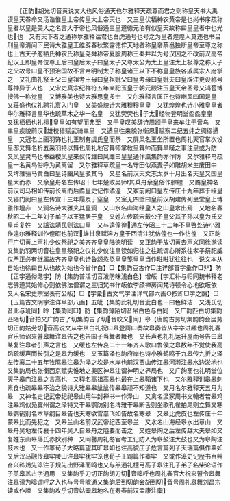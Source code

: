 <!-- { "loadSidebar": true } -->
　　【正韵胡光切音黄说文大也风俗通天也尔雅释天疏尊而君之则称皇天书大禹谟皇天眷命又汤诰惟皇上帝传皇大上帝天也　又三皇伏牺神农黄帝是也尚书序疏称皇者以皇是美大之名言大于帝也风俗通三皇道徳元泊有似皇天故称曰皇皇者中也光也也　又有天下者之通称尔雅释诂君也白虎通号也号之为皇者煌煌人莫违也书吕刑皇帝清问下民诗大雅皇王维辟春秋繁露徳侔天地者称皇帝蔡邕独断皇帝至尊之称也上古天子庖牺氏神农氏称皇尧舜称帝夏殷周称王秦并以为号汉因之不改前汉高帝纪汉王即皇帝位尊王后曰皇后太子曰皇太子又尊太公为太上皇注太上极尊之称天子之父故号曰皇不预治国故不言帝明制太子称皇诸王以下不称皇皇族各戚属宗人府掌之　又礼曲礼祭王父曰皇祖考王母曰皇祖妣父曰皇考母曰皇妣夫曰皇辟注更设称号尊神异于人也　又宋史真宗纪祥符五年亲祀玉皇于朝元殿注玉皇天帝圣号又鸿苞博搜佛一称觉皇　又博雅美也诗大雅思皇多士　又尔雅释言匡正也诗豳风四国是皇　又荘盛也仪礼聘礼賔入门皇　又美盛貌诗大雅穆穆皇皇　又犹煌煌也诗小雅皇皇者华尔雅释言皇华也疏草木之华一名皇　又犹荧荧也子太经物登明堂矞矞皇皇　又犹栖栖也礼檀皇皇如有望而弗至　又于皇叹美辞诗周颂于皇来牟注于音乌　又聿皇疾貌前汉雄校猎赋武骑聿皇　又遹皇徃来貌张衡思赋察二纪五纬之绸缪遹皇　又冠名上画羽饰也礼王制有虞氏皇而祭　又屏风名王坐所置也周礼天官掌次设皇邸又舞名析五采羽持以舞也周礼地官舞师掌敎皇舞帅而舞旱暵之事注皇或为防　又凤皇灵鸟也书益稷凤皇来仪传雄曰凤雌曰皇皇通作凰集韵亦作防　又尔雅释鸟疏皇一名黄鸟俗呼为黄离留　又尔雅释草疏皇一名守田似燕麦子如雕胡米生废田中　又埤雅骊马黄白曰皇诗豳风皇驳其马　又星名前汉天文志太岁十月出名天皇又国皇星大而赤　又余皇舟名左传昭十七年楚败吴师其乗舟余皇俗作艅艎　又矞皇神名前汉司马相如传前长离而后矞皇史记作潏湟　又冢前阙曰皇左传庄十九年葬于绖皇　又寝门阙曰皇左传宣十三年屦及于窒皇　又室无四壁曰皇前汉胡建传列坐堂皇上博雅作堭非　又涧名诗大雅夹其皇涧　又山水名山海经皇人之山皇水出焉　又地名春秋昭二十二年刘子单子以王猛居于皇　又姓左传疏宋戴公子皇父其子孙以皇为氏又皇甫复姓　又諡法靖民则法曰皇　又与遑偟徨通左传昭三十二年不皇啓处诗小雅作遑尔雅释训作偟暇也前汉雄甘泉赋溶方皇于西清注犹仿偟也一作彷徨　又正韵戸广切黄上声礼少仪祭祀之美齐齐皇皇陆徳明读　又正韵于放切黄去声义同徐邈读又集韵羽两切音往皇皇祭祀之仪礼少仪注皇读如归往之往疏谓心所系往孝子祭祀威仪严正必有继属故齐齐皇皇也诗鲁颂烝烝皇皇笺皇皇当作暀暀犹往往也　说文本从自始也徐曰自从也故为始也今省作白】□【集韵豆古作□注详部首字彚作□非】防【正字通俗耄字】防【集韵普活切音泼防皌浅白色】增皈【字汇补与归同魏书释老志佛道其始修心则依佛法僧谓之三归梵书作皈依李颀禅房闻梵诗顿令心地欲皈依　又人名宋史宗室表有公皈】□【字彚古文气字注详气部六画○按即□字之譌】□【玉篇古文阴字注详阜部八画】五皉【集韵此礼切音泚白也一曰色鲜洁　又浅氏切音此与玼同】皊【集韵同□】防【集韵薄陌切音帛白色与白同　又广韵匹白切集韵匹陌切音拍又广韵古了切集韵吉了切音皎义同】皋【唐韵古劳切集韵韵会居劳切正韵姑劳切音高说文从夲从白礼祝曰皋登謌曰奏故皋奏皆从夲夲进趣也周礼春官乐师诏来瞽皋舞注皋告之也告国子当舞者舞也　又长声也礼礼运升屋而号告曰皋某复注皋者引声之言也　又缓也左传哀二十一年齐人歌曰鲁侯之皋数年不觉使我高蹈疏缓声而长引之是皋为缓也　又玉篇泽也韵府岸也诗小雅鹤鸣于九皋传九折之泽左传襄二十五年牧隰皋注皋为泽之坎是水岸也前汉贾山传江皋河濒注皋水边淤地也　又集韵局也张衡西京赋实惟地之奥区神皋注谓神明之界局也　又广韵髙也礼明堂位天子皋门注皋之言高也　又释名高祖髙皋也最在上皋鞱诸下也　又尔雅释训皋皋刺素食也疏皋皋不治之貌诗大雅皋皋訿訿传皋皋顽不知道也　又月名尔雅释天五月为皋　又神名史记武帝纪祀皋山用牛封禅书一作泽山　又禽名汲冢周书文翰者若皋鸡注皋鸡似凫翼州谓之泽特又干皋鹦防别名埤雅干皋断舌则坐歌孔雀拍尾则立舞又寒皋鹦鹆别名本草纲目皋告也天寒欲雪羣飞如告故名寒皋　又皋比虎皮也左传庄十年蒙皋比而先犯之　又皋兰山名前汉武帝纪西至皋兰　又水名山海经皋水出章山　又皋舟吴地左传襄十四年吴人自皋舟之隘要而击之　又姓皋陶之后左传越大夫皋如又复姓东山皋落氏赤狄别种　又同鼛周礼冬官考工记防人为皋鼓注大鼓也又为皋陶注鼓木也　又一作睾荀子大略篇望其旷皋如也注高貌庄子危言篇列子天瑞篇俱作睾如又后汉马融传皋牢陵山注皋牢犹牢笼也荀子王霸篇作睾牢　又或作滜史记歴书百艸奋兴秭鴂先滜注子规先出野泽而鸣也又与羔通礼檀弓髙子皋注孔子弟子名柴论语作子羔皋羔古字通用　又集韵乎刀切正韵胡刀切音嗥呼也周礼春官大祝来瞽令皋舞注皋读为嗥谓呼之入也与号号唬通又集韵后到切韵会胡到切音号周礼皋舞刘昌宗读或作譹　又集韵攻乎切音姑橐皋地名在寿春前汉孟康注橐】

